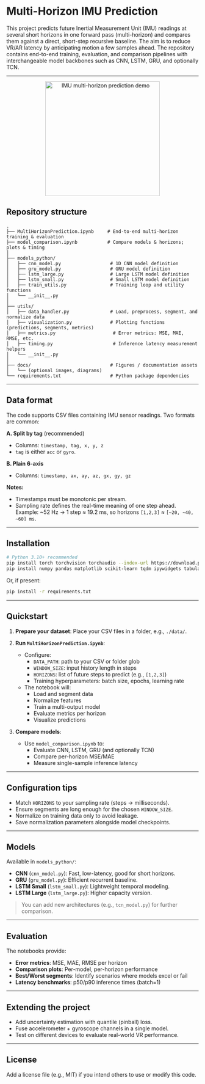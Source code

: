 # Multi-Horizon IMU Prediction

This project predicts future Inertial Measurement Unit (IMU) readings at several short horizons in one forward pass (multi-horizon) and compares them against a direct, short-step recursive baseline. The aim is to reduce VR/AR latency by anticipating motion a few samples ahead. The repository contains end-to-end training, evaluation, and comparison pipelines with interchangeable model backbones such as CNN, LSTM, GRU, and optionally TCN.

---
<p align="center">
  <img src="docs/VrImageGif.gif" alt="IMU multi-horizon prediction demo" width="300">
  <br/>
</p>

## Repository structure

```
.
├── MultiHorizonPrediction.ipynb     # End-to-end multi-horizon training & evaluation
├── model_comparison.ipynb           # Compare models & horizons; plots & timing
│
├── models_python/
│   ├── cnn_model.py                  # 1D CNN model definition
│   ├── gru_model.py                  # GRU model definition
│   ├── lstm_large.py                 # Large LSTM model definition
│   ├── lstm_small.py                 # Small LSTM model definition
│   ├── train_utils.py                # Training loop and utility functions
│   └── __init__.py
│
├── utils/
│   ├── data_handler.py               # Load, preprocess, segment, and normalize data
│   ├── visualization.py              # Plotting functions (predictions, segments, metrics)
│   ├── metrics.py                     # Error metrics: MSE, MAE, RMSE, etc.
│   ├── timing.py                      # Inference latency measurement helpers
│   └── __init__.py
│
├── docs/                             # Figures / documentation assets
│   └── (optional images, diagrams)
└── requirements.txt                  # Python package dependencies
```

---

## Data format

The code supports CSV files containing IMU sensor readings. Two formats are common:

**A. Split by tag** (recommended)
- Columns: `timestamp, tag, x, y, z`
- `tag` is either `acc` or `gyro`.

**B. Plain 6-axis**
- Columns: `timestamp, ax, ay, az, gx, gy, gz`

**Notes:**
- Timestamps must be monotonic per stream.
- Sampling rate defines the real-time meaning of one step ahead. Example: ~52 Hz → 1 step ≈ 19.2 ms, so horizons `[1,2,3]` ≈ `[~20, ~40, ~60] ms`.

---

## Installation

```bash
# Python 3.10+ recommended
pip install torch torchvision torchaudio --index-url https://download.pytorch.org/whl/cu121  # or CPU version
pip install numpy pandas matplotlib scikit-learn tqdm ipywidgets tabulate
```

Or, if present:
```bash
pip install -r requirements.txt
```

---

## Quickstart

1. **Prepare your dataset**: Place your CSV files in a folder, e.g., `./data/`.

2. **Run `MultiHorizonPrediction.ipynb`**:
   - Configure:
     - `DATA_PATH`: path to your CSV or folder glob
     - `WINDOW_SIZE`: input history length in steps
     - `HORIZONS`: list of future steps to predict (e.g., `[1,2,3]`)
     - Training hyperparameters: batch size, epochs, learning rate
   - The notebook will:
     - Load and segment data
     - Normalize features
     - Train a multi-output model
     - Evaluate metrics per horizon
     - Visualize predictions

3. **Compare models**:
   - Use `model_comparison.ipynb` to:
     - Evaluate CNN, LSTM, GRU (and optionally TCN)
     - Compare per-horizon MSE/MAE
     - Measure single-sample inference latency

---

## Configuration tips

- Match `HORIZONS` to your sampling rate (steps → milliseconds).
- Ensure segments are long enough for the chosen `WINDOW_SIZE`.
- Normalize on training data only to avoid leakage.
- Save normalization parameters alongside model checkpoints.

---

## Models

Available in `models_python/`:

- **CNN** (`cnn_model.py`): Fast, low-latency, good for short horizons.
- **GRU** (`gru_model.py`): Efficient recurrent baseline.
- **LSTM Small** (`lstm_small.py`): Lightweight temporal modeling.
- **LSTM Large** (`lstm_large.py`): Higher capacity version.

> You can add new architectures (e.g., `tcn_model.py`) for further comparison.

---

## Evaluation

The notebooks provide:

- **Error metrics**: MSE, MAE, RMSE per horizon
- **Comparison plots**: Per-model, per-horizon performance
- **Best/Worst segments**: Identify scenarios where models excel or fail
- **Latency benchmarks**: p50/p90 inference times (batch=1)

---

## Extending the project

- Add uncertainty estimation with quantile (pinball) loss.
- Fuse accelerometer + gyroscope channels in a single model.
- Test on different devices to evaluate real-world VR performance.

---

## License

Add a license file (e.g., MIT) if you intend others to use or modify this code.
